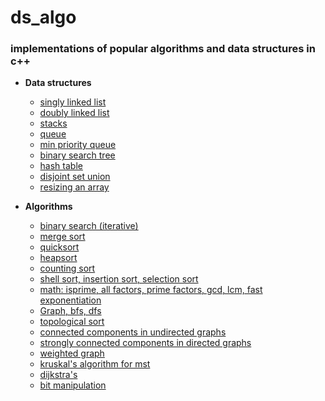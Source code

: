 # ds_algo

### implementations of popular algorithms and data structures in c++

- **Data structures**

  - [singly linked list](https://github.com/aniketmore311/ds_algo/blob/master/dataStructures/simpleSinglyLinkedList.cpp)
  - [doubly linked list](https://github.com/aniketmore311/ds_algo/blob/master/dataStructures/doublyLinkedLIst.cpp)
  - [stacks](https://github.com/aniketmore311/ds_algo/blob/master/dataStructures/stackswithList.cpp)
  - [queue](https://github.com/aniketmore311/ds_algo/blob/master/dataStructures/queuewithlist.cpp)
  - [min priority queue](https://github.com/aniketmore311/ds_algo/blob/master/dataStructures/priorityQueue.cpp)
  - [binary search tree](https://github.com/aniketmore311/ds_algo/blob/master/dataStructures/binarytreepq.cpp)
  - [hash table](https://github.com/aniketmore311/ds_algo/blob/master/dataStructures/hashTable.cpp)
  - [disjoint set union](https://github.com/aniketmore311/ds_algo/blob/master/dataStructures/dsu.cpp)
  - [resizing an array](https://github.com/aniketmore311/ds_algo/blob/master/dataStructures/resizeArray.cpp)

- **Algorithms**

  - [binary search (iterative)](https://github.com/aniketmore311/ds_algo/blob/master/algorithms/binarySearch.cpp)
  - [merge sort](https://github.com/aniketmore311/ds_algo/blob/master/algorithms/recursiveMergeSort.cpp)
  - [quicksort](https://github.com/aniketmore311/ds_algo/blob/master/algorithms/quickSort.cpp)
  - [heapsort](https://github.com/aniketmore311/ds_algo/blob/master/algorithms/HeapSort.cpp)
  - [counting sort](https://github.com/aniketmore311/ds_algo/blob/master/algorithms/CountingSort.cpp)
  - [shell sort, insertion sort, selection sort](https://github.com/aniketmore311/ds_algo/blob/master/algorithms/elementrySorting.cpp)
  - [math: isprime, all factors, prime factors, gcd, lcm, fast exponentiation](https://github.com/aniketmore311/ds_algo/blob/master/algorithms/math.cpp)
  - [Graph, bfs, dfs](https://github.com/aniketmore311/ds_algo/blob/master/algorithms/graphClass.cpp)
  - [topological sort](https://github.com/aniketmore311/ds_algo/blob/master/algorithms/topologicalSort.cpp)
  - [connected components in undirected graphs](https://github.com/aniketmore311/ds_algo/blob/master/algorithms/connectedComponents.cpp)
  - [strongly connected components in directed graphs](https://github.com/aniketmore311/ds_algo/blob/master/algorithms/stronglyConnectedComponents.cpp)
  - [weighted graph](https://github.com/aniketmore311/ds_algo/blob/master/algorithms/edgeWeightedGraph.cpp)
  - [kruskal's algorithm for mst](https://github.com/aniketmore311/ds_algo/blob/master/algorithms/kruskals.cpp)
  - [dijkstra's](https://github.com/aniketmore311/ds_algo/blob/master/algorithms/dijkstra.cpp)
  - [bit
      manipulation](https://github.com/aniketmore311/ds_algo/blob/master/algorithms/bitmanipulation.cpp)
